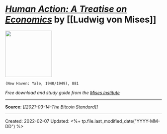 
# [*Human Action: A Treatise on Economics*](https://mises.org/library/human-action-0) by [[Ludwig von Mises]]

<img src="https://cdn.mises.org/styles/slideshow/s3/static-page/img/Human%20Action_PB_2009_bookstore.jpg?itok=2T8oDKS6" width=150>

`(New Haven: Yale, 1940/1949), 881`

*Free download and study guide from the [Mises Institute](https://mises.org/library/human-action-0)*

--- 
**Source**: *[[2021-03-14-The Bitcoin Standard]]*


---
Created: 2022-02-07
Updated: <%+ tp.file.last_modified_date("YYYY-MM-DD") %>

